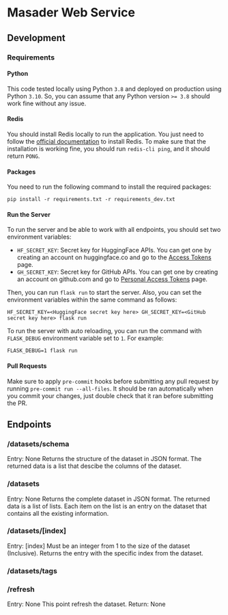 # Masader Web Service

## Development

### Requirements

#### Python

This code tested locally using Python `3.8` and deployed on production using Python `3.10`. So, you can assume that any Python version `>= 3.8` should work fine without any issue.

#### Redis

You should install Redis locally to run the application. You just need to follow the [official documentation](https://redis.io/docs/getting-started/installation) to install Redis. To make sure that the installation is working fine, you should run `redis-cli ping`, and it should return `PONG`.

#### Packages

You need to run the following command to install the required packages:

```
pip install -r requirements.txt -r requirements_dev.txt
```

#### Run the Server

To run the server and be able to work with all endpoints, you should set two environment variables:
- `HF_SECRET_KEY`: Secret key for HuggingFace APIs. You can get one by creating an account on huggingface.co and go to the [Access Tokens](https://huggingface.co/settings/tokens) page.
- `GH_SECRET_KEY`: Secret key for GitHub APIs. You can get one by creating an account on github.com and go to [Personal Access Tokens](https://github.com/settings/tokens) page.

Then, you can run `flask run` to start the server. Also, you can set the environment variables within the same command as follows:

```
HF_SECRET_KEY=<HuggingFace secret key here> GH_SECRET_KEY=<GitHub secret key here> flask run
```

To run the server with auto reloading, you can run the command with `FLASK_DEBUG` environment variable set to `1`. For example:

```
FLASK_DEBUG=1 flask run
```

#### Pull Requests

Make sure to apply `pre-commit` hooks before submitting any pull request by running `pre-commit run --all-files`. It should be ran automatically when you commit your changes, just double check that it ran before submitting the PR.

## Endpoints

### /datasets/schema

Entry: None
Returns the structure of the dataset in JSON format. The returned data is a list that descibe the columns of the dataset.

### /datasets

Entry: None
Returns the complete dataset in JSON format. The returned data is a list of lists. Each item on the list is an entry on the dataset that contains all the existing information.

### /datasets/[index]

Entry:
[index] Must be an integer from 1 to the size of the dataset (Inclusive).
Returns the entry with the specific index from the dataset.

### /datasets/tags

### /refresh

Entry: None
This point refresh the dataset.
Return: None
